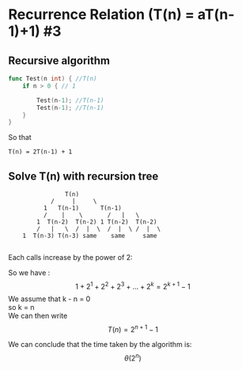 # Recurrence Relation (T(n) = aT(n-1)+1) #3

## Recursive algorithm

```go
func Test(n int) { //T(n)
    if n > 0 { // 1

        Test(n-1); //T(n-1)
        Test(n-1); //T(n-1)
    }
}

```

So that

```text
T(n) = 2T(n-1) + 1
```

## Solve T(n) with recursion tree

```text
                T(n)
            /     |     \
          1   T(n-1)      T(n-1)
          /    |    \       /   |   \
        1  T(n-2)  T(n-2) 1 T(n-2)  T(n-2)
        /   |   \  /  |  \  /  |  \ /  |  \
    1  T(n-3) T(n-3) same    same     same        
       
```

Each calls increase by the power of 2:  

So we have :
$$ 1+2^1+2^2+2^3+... +2^k = 2^{k+1}-1$$
We assume that k - n = 0  
so k = n  
We can then write  
$$ T(n)= 2^{n+1}-1$$

We can conclude that the time taken by the algorithm is:  
$$ \theta(2^n) $$
